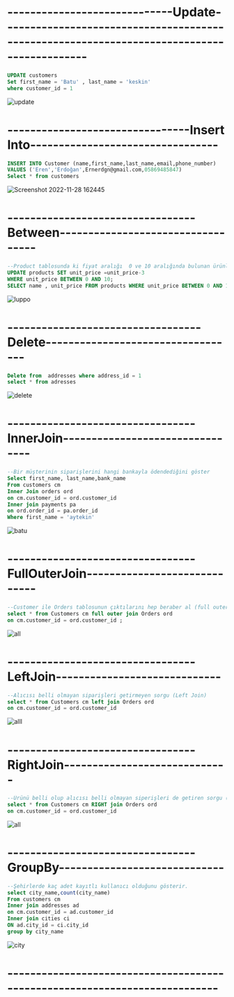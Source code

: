 # -----------------------------Update-------------------------------------------------------------------------------------------
```sql
UPDATE customers
Set first_name = 'Batu' , last_name = 'keskin'
where customer_id = 1
```
![update](https://user-images.githubusercontent.com/77542685/204286831-cb54072d-dd68-4c73-9b13-9bc28e4f90d4.png)

# --------------------------------Insert Into---------------------------------

```sql
INSERT INTO Customer (name,first_name,last_name,email,phone_number)
VALUES ('Eren','Erdoğan',Ernerdgn@gmail.com,05869485847)
Select * from customers
```
![Screenshot 2022-11-28 162445](https://user-images.githubusercontent.com/77542685/204288756-055cebba-9f0f-494e-82c9-c28dad6bcf94.png)

# ---------------------------------Between----------------------------------
```sql
--Product tablosunda ki fiyat aralığı  0 ve 10 aralığında bulunan ürünlere indirim uygulanıp sıralaması yapıldı.
UPDATE products SET unit_price =unit_price-3
WHERE unit_price BETWEEN 0 AND 10;
SELECT name , unit_price FROM products WHERE unit_price BETWEEN 0 AND 10;
```
![luppo](https://user-images.githubusercontent.com/77542685/204289657-eba71d5b-79e9-499a-a42e-d68ea3a92b2c.png)
# ----------------------------------Delete----------------------------------
```sql 
Delete from  addresses where address_id = 1  
select * from adresses
```
![delete](https://user-images.githubusercontent.com/77542685/204291159-7a4263d9-591b-442b-98fb-a0f323c3503d.png)

# ---------------------------------InnerJoin--------------------------------
```sql
--Bir müşterinin siparişlerini hangi bankayla ödendediğini göster
Select first_name, last_name,bank_name
From customers cm
Inner Join orders ord 
on cm.customer_id = ord.customer_id 
Inner join payments pa
on ord.order_id = pa.order_id
Where first_name = 'aytekin'
```
![batu](https://user-images.githubusercontent.com/77542685/204290302-4e4c0dca-f557-4500-804e-09646014130c.png)
# ---------------------------------FullOuterJoin-----------------------------
```sql
--Customer ile Orders tablosunun çıktılarını hep beraber al (full outer join)
select * from Customers cm full outer join Orders ord 
on cm.customer_id = ord.customer_id ;
```
![all](https://user-images.githubusercontent.com/77542685/204292572-ce7e545d-e84c-416b-bb51-5f5f7c8111ac.png)
# ---------------------------------LeftJoin-----------------------------
```sql
--Alıcısı belli olmayan siparişleri getirmeyen sorgu (Left Join)
select * from Customers cm left join Orders ord 
on cm.customer_id = ord.customer_id
```
![alll](https://user-images.githubusercontent.com/77542685/204292981-940a0e8b-965b-4e70-91ae-c9fab56139cb.png)
# ---------------------------------RightJoin-----------------------------
```sql
--Ürünü belli olup alıcısı belli olmayan siperişleri de getiren sorgu (Right join)
select * from Customers cm RIGHT join Orders ord 
on cm.customer_id = ord.customer_id 
```
![all](https://user-images.githubusercontent.com/77542685/204293354-60bf5d14-446c-47bf-a892-a365bc464825.png)
# ---------------------------------GroupBy-----------------------------
```sql
--Şehirlerde kaç adet kayıtlı kullanıcı olduğunu gösterir.
select city_name,count(city_name)
From customers cm
Inner join addresses ad
on cm.customer_id = ad.customer_id 
Inner join cities ci
ON ad.city_id = ci.city_id
group by city_name
```
![city](https://user-images.githubusercontent.com/77542685/204294047-88360035-2167-431d-9f8c-ceaac4da4948.png)
# ---------------------------------------------------------------------------
